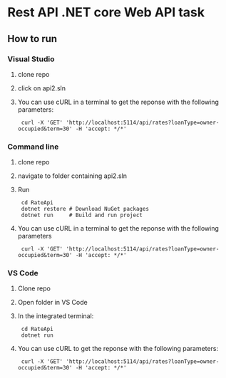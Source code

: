# Rest API .NET core Web API task

## How to run

### Visual Studio 
1. clone repo
2. click on api2.sln
3. You can use cURL in a terminal to get the reponse with the following parameters:
   
        curl -X 'GET' 'http://localhost:5114/api/rates?loanType=owner-occupied&term=30' -H 'accept: */*'

### Command  line
1. clone repo
2. navigate to folder containing api2.sln
3. Run

        cd RateApi
        dotnet restore # Download NuGet packages
        dotnet run     # Build and run project

4. You can use cURL in a terminal to get the reponse with the following parameters
   
        curl -X 'GET' 'http://localhost:5114/api/rates?loanType=owner-occupied&term=30' -H 'accept: */*'

### VS Code
1. Clone repo
2. Open folder in VS Code
3. In the integrated terminal: 

        cd RateApi
        dotnet run

4. You can use cURL to get the reponse with the following parameters:

        curl -X 'GET' 'http://localhost:5114/api/rates?loanType=owner-occupied&term=30' -H 'accept: */*'
